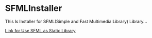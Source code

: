 # SFMLInstaller
This Is Installer for SFML(Simple and Fast Multimedia Library) Library...

[Link for Use SFML as Static Library](https://en.sfml-dev.org/forums/index.php?topic=28944.0)
